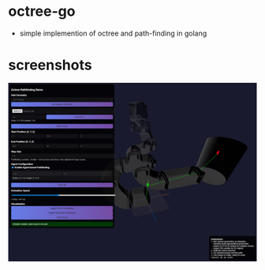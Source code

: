 # octree-go
- simple implemention of octree and path-finding in golang

# screenshots
![](./img/example.png)
